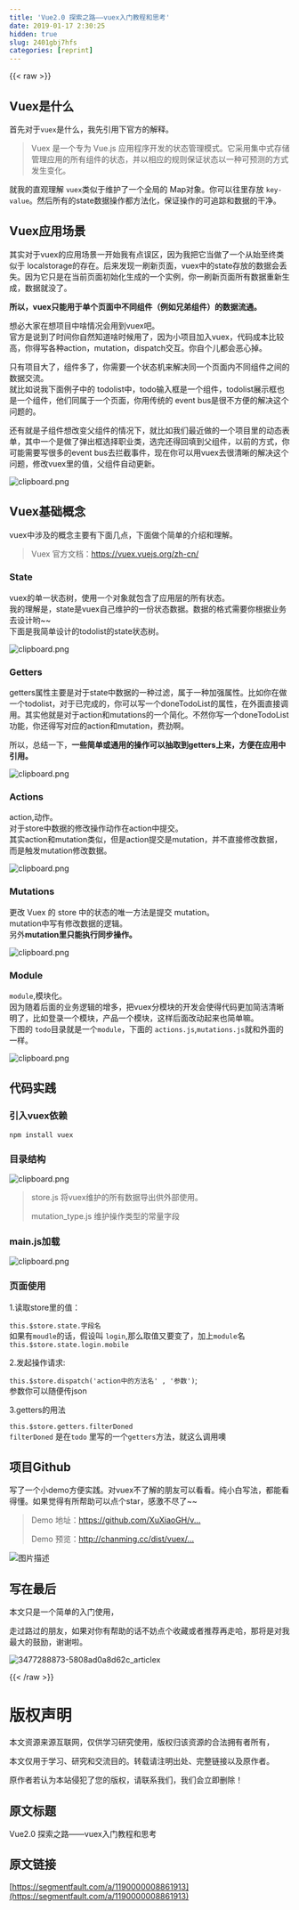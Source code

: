 ```yaml
---
title: 'Vue2.0 探索之路——vuex入门教程和思考' 
date: 2019-01-17 2:30:25
hidden: true
slug: 2401gbj7hfs
categories: [reprint]
---
```


{{< raw >}}

                    
<h2 id="articleHeader0">Vuex是什么</h2>
<p>首先对于<code>vuex</code>是什么，我先引用下官方的解释。</p>
<blockquote><p>Vuex 是一个专为 Vue.js 应用程序开发的状态管理模式。它采用集中式存储管理应用的所有组件的状态，并以相应的规则保证状态以一种可预测的方式发生变化。</p></blockquote>
<p>就我的直观理解 <code>vuex</code>类似于维护了一个全局的 Map对象。你可以往里存放 <code>key-value</code>。然后所有的state数据操作都方法化，保证操作的可追踪和数据的干净。</p>
<h2 id="articleHeader1">Vuex应用场景</h2>
<p>其实对于vuex的应用场景一开始我有点误区，因为我把它当做了一个从始至终类似于 localstorage的存在。后来发现一刷新页面，vuex中的state存放的数据会丢失。因为它只是在当前页面初始化生成的一个实例，你一刷新页面所有数据重新生成，数据就没了。</p>
<p><strong>所以，vuex只能用于单个页面中不同组件（例如兄弟组件）的数据流通。</strong></p>
<p>想必大家在想项目中啥情况会用到vuex吧。<br>官方是说到了时间你自然知道啥时候用了，因为小项目加入vuex，代码成本比较高，你得写各种action，mutation，dispatch交互。你自个儿都会恶心掉。</p>
<p>只有项目大了，组件多了，你需要一个状态机来解决同一个页面内不同组件之间的数据交流。<br>就比如说我下面例子中的 todolist中，todo输入框是一个组件，todolist展示框也是一个组件，他们同属于一个页面，你用传统的 event bus是很不方便的解决这个问题的。</p>
<p>还有就是子组件想改变父组件的情况下，就比如我们最近做的一个项目里的动态表单，其中一个是做了弹出框选择职业类，选完还得回填到父组件，以前的方式，你可能需要写很多的event bus去拦截事件，现在你可以用vuex去很清晰的解决这个问题，修改vuex里的值，父组件自动更新。</p>
<p><span class="img-wrap"><img data-src="/img/bVLr5p?w=250&amp;h=212" src="https://static.alili.tech/img/bVLr5p?w=250&amp;h=212" alt="clipboard.png" title="clipboard.png" style="cursor: pointer; display: inline;"></span></p>
<h2 id="articleHeader2">Vuex基础概念</h2>
<p>vuex中涉及的概念主要有下面几点，下面做个简单的介绍和理解。</p>
<blockquote><p>Vuex 官方文档：<a href="https://vuex.vuejs.org/zh-cn/" rel="nofollow noreferrer" target="_blank">https://vuex.vuejs.org/zh-cn/</a></p></blockquote>
<h3 id="articleHeader3">State</h3>
<p>vuex的单一状态树，使用一个对象就包含了应用层的所有状态。<br>我的理解是，state是vuex自己维护的一份状态数据。数据的格式需要你根据业务去设计哟~~<br>下面是我简单设计的todolist的state状态树。</p>
<p><span class="img-wrap"><img data-src="/img/bVLkUc?w=230&amp;h=249" src="https://static.alili.tech/img/bVLkUc?w=230&amp;h=249" alt="clipboard.png" title="clipboard.png" style="cursor: pointer; display: inline;"></span></p>
<h3 id="articleHeader4">Getters</h3>
<p>getters属性主要是对于state中数据的一种过滤，属于一种加强属性。比如你在做一个todolist，对于已完成的，你可以写一个doneTodoList的属性，在外面直接调用。其实他就是对于action和mutations的一个简化。不然你写一个doneTodoList功能，你还得写对应的action和mutation，费劲啊。</p>
<p>所以，总结一下，<strong>一些简单或通用的操作可以抽取到getters上来，方便在应用中引用。</strong></p>
<p><span class="img-wrap"><img data-src="/img/bVLkUD?w=528&amp;h=266" src="https://static.alili.tech/img/bVLkUD?w=528&amp;h=266" alt="clipboard.png" title="clipboard.png" style="cursor: pointer; display: inline;"></span></p>
<h3 id="articleHeader5">Actions</h3>
<p>action,动作。<br>对于store中数据的修改操作动作在action中提交。<br>其实action和mutation类似，但是action提交是mutation，并不直接修改数据，而是触发mutation修改数据。</p>
<p><span class="img-wrap"><img data-src="/img/bVLkUV?w=356&amp;h=297" src="https://static.alili.tech/img/bVLkUV?w=356&amp;h=297" alt="clipboard.png" title="clipboard.png" style="cursor: pointer; display: inline;"></span></p>
<h3 id="articleHeader6">Mutations</h3>
<p>更改 Vuex 的 store 中的状态的唯一方法是提交 mutation。<br>mutation中写有修改数据的逻辑。<br>另外<strong>mutation里只能执行同步操作。</strong></p>
<p><span class="img-wrap"><img data-src="/img/bVLkUL?w=315&amp;h=219" src="https://static.alili.tech/img/bVLkUL?w=315&amp;h=219" alt="clipboard.png" title="clipboard.png" style="cursor: pointer; display: inline;"></span></p>
<h3 id="articleHeader7">Module</h3>
<p><code>module</code>,模块化。<br>因为随着后面的业务逻辑的增多，把vuex分模块的开发会使得代码更加简洁清晰明了，比如登录一个模块，产品一个模块，这样后面改动起来也简单嘛。<br>下图的 <code>todo</code>目录就是一个<code>module</code>，下面的 <code>actions.js</code>,<code>mutations.js</code>就和外面的一样。</p>
<p><span class="img-wrap"><img data-src="/img/bVLkVE?w=225&amp;h=238" src="https://static.alili.tech/img/bVLkVE?w=225&amp;h=238" alt="clipboard.png" title="clipboard.png" style="cursor: pointer; display: inline;"></span></p>
<h2 id="articleHeader8">代码实践</h2>
<h3 id="articleHeader9">引入vuex依赖</h3>
<p><code>npm install vuex</code></p>
<h3 id="articleHeader10">目录结构</h3>
<p><span class="img-wrap"><img data-src="/img/bVILKW?w=219&amp;h=253" src="https://static.alili.tech/img/bVILKW?w=219&amp;h=253" alt="clipboard.png" title="clipboard.png" style="cursor: pointer;"></span></p>
<blockquote>
<p>store.js 将vuex维护的所有数据导出供外部使用。</p>
<p>mutation_type.js 维护操作类型的常量字段</p>
</blockquote>
<h3 id="articleHeader11">main.js加载</h3>
<p><span class="img-wrap"><img data-src="/img/bVILMd?w=474&amp;h=380" src="https://static.alili.tech/img/bVILMd?w=474&amp;h=380" alt="clipboard.png" title="clipboard.png" style="cursor: pointer; display: inline;"></span></p>
<h3 id="articleHeader12">页面使用</h3>
<p>1.读取store里的值：</p>
<p><code>this.$store.state.字段名</code><br>  如果有<code>moudle</code>的话，假设叫 <code>login</code>,那么取值又要变了，加上<code>module</code>名<br><code>this.$store.state.login.mobile</code></p>
<p>2.发起操作请求:</p>
<p><code>this.$store.dispatch('action中的方法名' , '参数')</code>;<br>参数你可以随便传json</p>
<p>3.getters的用法</p>
<p><code>this.$store.getters.filterDoned</code><br><code>filterDoned</code> 是在<code>todo</code> 里写的一个<code>getters</code>方法，就这么调用噢</p>
<h2 id="articleHeader13">项目Github</h2>
<p>写了一个小demo方便实践。对vuex不了解的朋友可以看看。纯小白写法，都能看得懂。如果觉得有所帮助可以点个star，感激不尽了~~</p>
<blockquote>
<p>Demo 地址：<a href="https://github.com/XuXiaoGH/vuex-test" rel="nofollow noreferrer" target="_blank">https://github.com/XuXiaoGH/v...</a></p>
<p>Demo 预览：<a href="http://chanming.cc/dist/vuex/index.html" rel="nofollow noreferrer" target="_blank">http://chanming.cc/dist/vuex/...</a></p>
</blockquote>
<p><span class="img-wrap"><img data-src="/img/bVLprv?w=412&amp;h=305" src="https://static.alili.tech/img/bVLprv?w=412&amp;h=305" alt="图片描述" title="图片描述" style="cursor: pointer; display: inline;"></span></p>
<h2 id="articleHeader14">写在最后</h2>
<p>本文只是一个简单的入门使用，</p>
<p>走过路过的朋友，如果对你有帮助的话不妨点个收藏或者推荐再走哈，那将是对我最大的鼓励，谢谢啦。</p>
<p><span class="img-wrap"><img data-src="/img/bVEDKF?w=180&amp;h=180" src="https://static.alili.tech/img/bVEDKF?w=180&amp;h=180" alt="3477288873-5808ad0a8d62c_articlex" title="3477288873-5808ad0a8d62c_articlex" style="cursor: pointer; display: inline;"></span></p>

                
{{< /raw >}}

# 版权声明
本文资源来源互联网，仅供学习研究使用，版权归该资源的合法拥有者所有，

本文仅用于学习、研究和交流目的。转载请注明出处、完整链接以及原作者。

原作者若认为本站侵犯了您的版权，请联系我们，我们会立即删除！

## 原文标题
Vue2.0 探索之路——vuex入门教程和思考

## 原文链接
[https://segmentfault.com/a/1190000008861913](https://segmentfault.com/a/1190000008861913)

